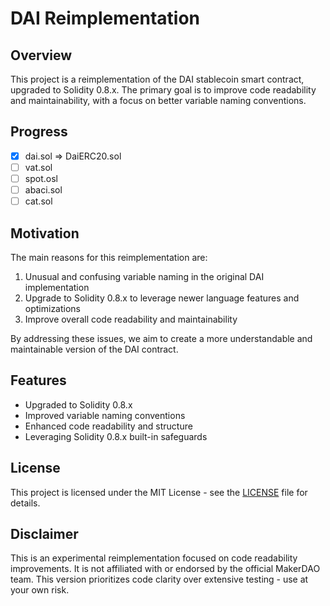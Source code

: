 # DAI Reimplementation

## Overview

This project is a reimplementation of the DAI stablecoin smart contract, upgraded to Solidity 0.8.x. The primary goal is to improve code readability and maintainability, with a focus on better variable naming conventions.

## Progress

- [X] dai.sol => DaiERC20.sol
- [ ] vat.sol
- [ ] spot.osl
- [ ] abaci.sol
- [ ] cat.sol

## Motivation

The main reasons for this reimplementation are:

1. Unusual and confusing variable naming in the original DAI implementation
2. Upgrade to Solidity 0.8.x to leverage newer language features and optimizations
3. Improve overall code readability and maintainability

By addressing these issues, we aim to create a more understandable and maintainable version of the DAI contract.

## Features

- Upgraded to Solidity 0.8.x
- Improved variable naming conventions
- Enhanced code readability and structure
- Leveraging Solidity 0.8.x built-in safeguards

## License

This project is licensed under the MIT License - see the [LICENSE](LICENSE) file for details.

## Disclaimer

This is an experimental reimplementation focused on code readability improvements. It is not affiliated with or endorsed by the official MakerDAO team. This version prioritizes code clarity over extensive testing - use at your own risk.
